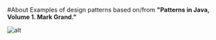 #About
Examples of design patterns based on/from **"Patterns in Java, Volume 1. Mark Grand."**

![alt][image]

[image]:http://i.piccy.info/i7/70a708aa4bb76149979407f263955c3a/1-5-8548/30273638/112345870_resized.jpg



